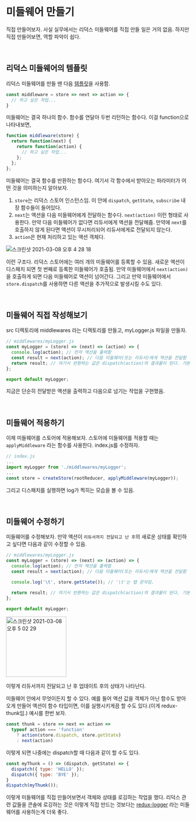 # 미들웨어 만들기

직접 만들어보자. 사실 실무에서는 리덕스 미들웨어를 직접 만들 일은 거의 없음. 하지만 직접 만들어보면, 역할 파악이 쉽다.

<br/>

## 리덕스 미들웨어의 템플릿

리덕스 미들웨어를 만들 땐 다음 [템플릿](https://redux.js.org/advanced/middleware#the-final-approach)을 사용함.

```javascript
const middleware = store => next => action => {
  // 하고 싶은 작업...
}
```

미들웨어는 결국 하나의 함수. 함수를 연달아 두번 리턴하는 함수다. 이걸 function으로 나타내보면,

```js
function middleware(store) {
  return function(next) {
    return function(action) {
      // 하고 싶은 작업...
    };
  };
};
```

미들웨어는 결국 함수를 반환하는 함수다. 여기서 각 함수에서 받아오는 파라미터가 어떤 것을 의미하는지 알아보자.

1. `store`는 리덕스 스토어 인스턴스임. 이 안에 `dispatch`, `getState`, `subscribe` 내장 함수들이 들어있다.
2. `next`는 액션을 다음 미들웨어에게 전달하는 함수다. `next(action)` 이런 형태로 사용한다. 만약 다음 미들웨어가 없다면 리듀서에게 액션을 전달해줌. 만약에 `next`를 호출하지 않게 된다면 액션이 무시처리되어 리듀서에게로 전달되지 않는다.
3. `action`은 현재 처리하고 있는 액션 객체다.

![스크린샷 2021-03-08 오후 4 28 18](https://user-images.githubusercontent.com/59427983/110288462-64525b00-802b-11eb-8092-f1e9c6af2507.png)

이런 구조다. 리덕스 스토어에는 여러 개의 미들웨어를 등록할 수 있음. 새로운 액션이 디스패치 되면 첫 번째로 등록한 미들웨어가 호출됨. 만약 미들웨어에서 `next(action)`을 호출하게 되면 다음 미들웨어로 액션이 넘어간다. 그리고 만약 미들웨어에서 `store.dispatch`를 사용하면 다른 액션을 추가적으로 발생시킬 수도 있다.

<br/>

## 미들웨어 직접 작성해보기

src 디렉토리에 middlewares 라는 디렉토리를 만들고, myLogger.js 파일을 만들자.

```js
// middlewares/myLogger.js
const myLogger = (store) => (next) => (action) => {
  console.log(action); // 먼저 액션을 출력함
  const result = next(action); // 다음 미들웨어(또는 리듀서)에게 액션을 전달함
  return result; // 여기서 반환하는 값은 dispatch(action)의 결과물이 된다. 기본: undifined
};

export default myLogger;
```

지금은 단순히 전달받은 액션을 출력하고 다음으로 넘기는 작업을 구현했음.

<br/>

## 미들웨어 적용하기

이제 미들웨어를 스토어에 적용해보자. 스토어에 미들웨어를 적용할 때는 `applyMiddleware` 라는 함수를 사용한다. index.js를 수정하자.

```jsx
// index.js
...
import myLogger from './middlewares/myLogger';
...
const store = createStore(rootReducer, applyMiddleware(myLogger));
```

그리고 디스패치를 실행하면 log가 찍히는 모습을 볼 수 있음.

<br/>

## 미들웨어 수정하기

미들웨어를 수정해보자. 만약 액션이 `리듀서까지 전달되고 난 후`의 새로운 상태를 확인하고 싶다면 다음과 같이 수정할 수 있음.

```js
// middlewares/myLogger.js
const myLogger = (store) => (next) => (action) => {
  console.log(action); // 먼저 액션을 출력함
  const result = next(action); // 다음 미들웨어(또는 리듀서)에게 액션을 전달함

  console.log('\t', store.getState()); // '\t'는 탭 문자임.

  return result; // 여기서 반환하는 값은 dispatch(action)의 결과물이 된다. 기본: undifined
};

export default myLogger;
```

<img width="165" alt="스크린샷 2021-03-08 오후 5 02 29" src="https://user-images.githubusercontent.com/59427983/110292105-13913100-8030-11eb-977a-1ff5477190d7.png">

이렇게 리듀서까지 전달되고 난 후 업데이트 후의 상태가 나타난다.

미들웨어 안에서 무엇이든지 할 수 있다. 예를 들어 액션 값을 객체가 아닌 함수도 받아오게 만들어 액션이 함수 타입이면, 이를 실행시키게끔 할 수도 있다.(이게 redux-thunk임.) 예시를 한번 보자.

```js
const thunk = store => next => action => 
  typeof action === 'function'
    ? action(store.dispatch, store.getState)
    : next(action)
```

이렇게 되면 나중에는 dispatch할 때 다음과 같이 할 수도 있다.

```js
const myThunk = () => (dispatch, getState) => {
  dispatch({ type: 'HELLO' });
  dispatch({ type: 'BYE' });
}
dispatch(myThumk());
```

이렇게 미들웨어를 직접 만들어보면서 객체와 상태를 로깅하는 작업을 했다. 리덕스 관련 값들을 콘솔에 로깅하는 것은 이렇게 직접 만드는 것보다는 [redux-logger](https://github.com/LogRocket/redux-logger) 라는 미들웨어를 사용하는게 더욱 좋다.
